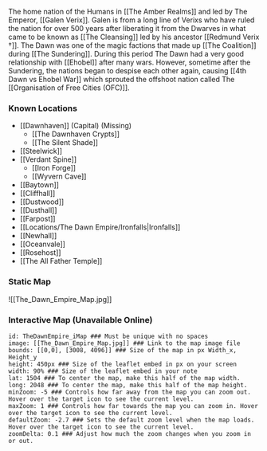 The home nation of the Humans in [[The Amber Realms]] and led by The Emperor, [[Galen Verix]]. Galen is from a long line of Verixs who have ruled the nation for over 500 years after liberating it from the Dwarves in what came to be known as [[The Cleansing]] led by his ancestor [[Redmund Verix †]]. The Dawn was one of the magic factions that made up [[The Coalition]] during [[The Sundering]]. During this period The Dawn had a very good relationship with [[Ehobel]] after many wars. However, sometime after the Sundering, the nations began to despise each other again, causing [[4th Dawn vs Ehobel War]] which sprouted the offshoot nation called The [[Organisation of Free Cities (OFC)]].

### Known Locations
- [[Dawnhaven]] (Capital) (Missing)
	- [[The Dawnhaven Crypts]]
	- [[The Silent Shade]]
- [[Steelwick]]
- [[Verdant Spine]]
	- [[Iron Forge]]
	- [[Wyvern Cave]]
- [[Baytown]]
- [[Cliffhall]]
- [[Dustwood]]
- [[Dusthall]]
- [[Farpost]]
- [[Locations/The Dawn Empire/Ironfalls|Ironfalls]] 
- [[Newhall]]
- [[Oceanvale]]
- [[Rosehost]]
- [[The All Father Temple]]

### Static Map
![[The_Dawn_Empire_Map.jpg]]

### Interactive Map (Unavailable Online)
```leaflet  
id: TheDawnEmpire_iMap ### Must be unique with no spaces  
image: [[The_Dawn_Empire_Map.jpg]] ### Link to the map image file  
bounds: [[0,0], [3008, 4096]] ### Size of the map in px Width_x, Height_y  
height: 450px ### Size of the leaflet embed in px on your screen  
width: 90% ### Size of the leaflet embed in your note  
lat: 1504 ### To center the map, make this half of the map width.  
long: 2048 ### To center the map, make this half of the map height.  
minZoom: -5 ### Controls how far away from the map you can zoom out. Hover over the target icon to see the current level.  
maxZoom: 1 ### Controls how far towards the map you can zoom in. Hover over the target icon to see the current level.  
defaultZoom: -2.7 ### Sets the default zoom level when the map loads. Hover over the target icon to see the current level.  
zoomDelta: 0.1 ### Adjust how much the zoom changes when you zoom in or out.
```
